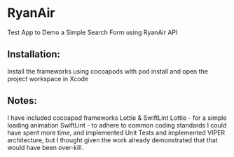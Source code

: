 # RyanAir
Test App to Demo a Simple Search Form using RyanAir API

## Installation:
Install the frameworks using cocoapods with pod install and open the project workspace in Xcode

## Notes:
I have included cocoapod frameworks Lottie & SwiftLint Lottie - for a simple loading animation SwiftLint - to adhere to common coding standards
I could have spent more time, and implemented Unit Tests and implemented VIPER architecture, but I thought given the work already demonstrated that that would have been over-kill.
